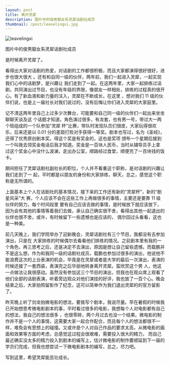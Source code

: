 ```yaml
---
layout: post
title: 离开灵犀
description: 图片中的俊男靓女系灵犀话剧社成员
thumbnail: /post/leavelingxi.jpg
---
```


<img class="mx-auto" title="话剧社成员" src="/post/leavelingxi.jpg" alt="leavelingxi"/>

图片中的俊男靓女系灵犀话剧社成员

是时候离开灵犀了。

看得出大家对话剧的热爱，对话剧的工作都很积极，而且大家都演得很好很好，进步也很大很大 。还有和自同一级的伙伴，两年前，我们一起进入灵犀，一起实现我们心中的话剧梦，是兴趣让 我们走到了一起。在这两年里，大家一起排练过话剧，共同演出过节目，也没有年级的界限，像朋友一样相处，排练的过程真的很开心。有了新血液和新力量的注入，灵犀在不断成长，在这里 ，想对我们 11 级的伙伴们说，也是上一届社长对我们说过的，没有后悔让你们进入灵犀的大家庭里。

记不清这两年里自己上过多少次舞台，可能要和自己同一级的伙伴们一起出来坐坐聊聊天谈及这 个话题才知道。角色演过很多，有龙套，也有男一号，带过大一两个班组成的一个队参加“灵犀 杯”比赛，带队时发现队员们很皮，大家玩得很欢乐，后来还是以 0.01 分的差距打败对手获得一等奖。剧本也写过，名为《圣经》，还得了优秀原创剧本奖。得这个奖是有奖金的，这也是奖项 颁布一个星期后接到一个叫我去领奖金电话后我才知道。奖金是一百块人民币，当时从辅导员手上拿 过这个奖金心中没什么波澜，走出办公室，顺路经过食堂，顺便充了一百块钱的饭卡。

期间担任了灵犀话剧社副社长的职位，个人并不看重这个职称，是对话剧的兴趣让我们走到了一 起，平时都是以朋友的身份和大家排练，聊天，总之，感觉这个职称是无所谓的。

上面基本上个人在话剧社的基本情况，接下来的工作还有新的“灵犀杯”，新的“剧星风采”大 赛，个人应该不会在这些工作上再做很多的事情，主要还是要靠 11 级伙伴的努力，每个时间段里 要有自己应该去做的事情，是时候放下就应该放下，因为会有其他的事情等着我们去做，承认自己确实很不舍，看得出其他一起退出的伙伴也很不舍，或许，有时候留下一些遗憾也是应该的， 偶尔回过头看看，这也是一种美。

前几天晚上，我们学院举办了迎新晚会，灵犀话剧社有三个节目，我都没有去参加演出，只是在 大家排练的时候偶尔去看看他们排练的情况。之前剧本里有我的一个角色，再三思考之后，还是决定不去演出，原因是想让自己留些遗憾。而载鹏并不是这么想，作为和我同一级的话剧社成员，载鹏也参加过很多的演出，他说他不能浪费这次的上台表演的机会，毕竟是在灵犀或者是大学的最后一次演出，表演的时候还接了一套西装，表演完之后华丽地转身离开灵犀。蛮欣赏这个男 人，他这一点做法让我很感动。虽然没有参加这三个节目的演出，但我也在观众席上观看了他们全部的话剧表演，听着旁边观众对他们演技的好评，我也放了一百个心。晚会结束之后，大家拍照留影作了纪念，这可以简单作为我们退出灵犀的的官方留影了。

昨天晚上听了剑龙拍微电影的想法，要我写个剧本，我说尽量。早在暑假的时候我已开始想思考微电影剧本的事，平时看过很多的电影，我想每个人对电影都有自己的想法，我自己的想法很多 ，也很零碎，两个月过去也没一个结果。微电影的制作并不是一个人的事情，这需要大家一起合作配合，而且每个人的想法都很不一样，难免会有思想上的碰撞。又或许是个人对自己作品的要求太高，从微电影的画面和效果等方面的考虑，总感觉这过程会很艰难，需要投入很大的精力， 而自己最近确实没太多的精力投入到剧本的编写上，估计微电影的制作要顺延到下一届的学员们完成，但我也想尝试一下微电影剧本的编写，总之，尽力吧。

写到这里，希望灵犀能茁壮成长。
